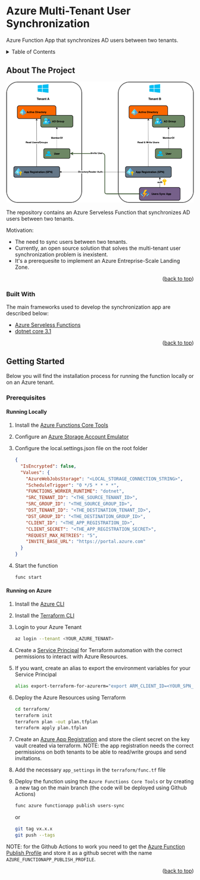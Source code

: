 <div id="top"></div>

<!-- TITLE -->
# Azure Multi-Tenant User Synchronization
Azure Function App that synchronizes AD users between two tenants.

<!-- TABLE OF CONTENTS -->
<details>
  <summary>Table of Contents</summary>
  <ol>
    <li>
      <a href="#about-the-project">About The Project</a>
      <ul>
        <li><a href="#built-with">Built With</a></li>
      </ul>
    </li>
    <li>
      <a href="#getting-started">Getting Started</a>
      <ul>
        <li><a href="#prerequisites">Prerequisites</a></li>
        <ul>
          <li><a href="#runninglocally">Running Locally</a></li>
          <li><a href="#runningonazure">Running on Azure</a></li>
        </ul>
      </ul>
    </li>
    <li><a href="#contributing">Contributing</a></li>
    <li><a href="#license">License</a></li>
  </ol>
</details>

<!-- ABOUT THE PROJECT -->
## About The Project

![](images/userssync.drawio.png)

The repository contains an Azure Serveless Function that synchronizes AD users between two tenants.

Motivation:
* The need to sync users between two tenants.
* Currently, an open source solution that solves the multi-tenant user synchronization problem is inexistent.
* It's a prerequesite to implement an Azure Entreprise-Scale Landing Zone.

<p align="right">(<a href="#top">back to top</a>)</p>

### Built With

The main frameworks used to develop the synchronization app are described below:

* [Azure Serveless Functions](https://azure.microsoft.com/en-us/services/functions/)
* [dotnet core 3.1](https://dotnet.microsoft.com/)

<p align="right">(<a href="#top">back to top</a>)</p>

<!-- GETTING STARTED -->
## Getting Started

Below you will find the installation process for running the function locally or on an Azure tenant.

### Prerequisites

#### Running Locally

1. Install the [Azure Functions Core Tools](https://docs.microsoft.com/en-us/azure/azure-functions/functions-run-local?tabs=v3%2Clinux%2Ccsharp%2Cportal%2Cbash%2Ckeda#v2)

2. Configure an [Azure Storage Account Emulator](https://docs.microsoft.com/en-us/azure/storage/common/storage-use-azurite?tabs=visual-studio)

3. Configure the local.settings.json file on the root folder
    ```json
    {
      "IsEncrypted": false,
      "Values": {
        "AzureWebJobsStorage": "<LOCAL_STORAGE_CONNECTION_STRING>",
        "ScheduleTrigger": "0 */5 * * * *",
        "FUNCTIONS_WORKER_RUNTIME": "dotnet",
        "SRC_TENANT_ID": "<THE_SOURCE_TENANT_ID>",
        "SRC_GROUP_ID": "<THE_SOURCE_GROUP_ID>",
        "DST_TENANT_ID": "<THE_DESTINATION_TENANT_ID>",
        "DST_GROUP_ID": "<THE_DESTINATION_GROUP_ID>",
        "CLIENT_ID": "<THE_APP_REGISTRATION_ID>",
        "CLIENT_SECRET": "<THE_APP_REGISTRATION_SECRET>",
        "REQUEST_MAX_RETRIES": "5",
        "INVITE_BASE_URL": "https://portal.azure.com"
      }
    }
    ```

4. Start the function
   ```bash
   func start
   ```

#### Running on Azure

1. Install the [Azure CLI](https://docs.microsoft.com/en-us/cli/azure/install-azure-cli)

2. Install the [Terraform CLI](https://learn.hashicorp.com/tutorials/terraform/install-cli)

3. Login to your Azure Tenant
   ```bash
   az login --tenant <YOUR_AZURE_TENANT>
   ```

4. Create a [Service Principal](https://registry.terraform.io/providers/hashicorp/azurerm/latest/docs/guides/service_principal_client_secret) for Terraform automation with the correct permissions to interact with Azure Resources.

5. If you want, create an alias to export the environment variables for your Service Principal
   ```bash
   alias export-terraform-for-azurerm="export ARM_CLIENT_ID=<YOUR_SPN_ID> && export ARM_CLIENT_SECRET=<YOUR_SPN_SECRET> && export ARM_SUBSCRIPTION_ID=<YOUR_SUBSCRIPTION_ID> && export ARM_TENANT_ID=<YOUR_TENANT_ID>"
   ```

6. Deploy the Azure Resources using Terraform
   ```bash
   cd terraform/
   terraform init
   terraforn plan -out plan.tfplan
   terraform apply plan.tfplan
   ```

7. Create an [Azure App Registration](https://docs.microsoft.com/en-us/azure/active-directory/develop/howto-create-service-principal-portal) and store the client secret on the key vault created via terraform. NOTE: the app registration needs the correct permissions on both tenants to be able to read/write groups and send invitations.

8. Add the necessary ```app_settings``` in the ```terraform/func.tf``` file

9. Deploy the function using the ```Azure Functions Core Tools``` or by creating a new tag on the main branch (the code will be deployed using Github Actions)
   ```bash
   func azure functionapp publish users-sync
   ```
   or
   ```bash
   git tag vx.x.x
   git push --tags
   ```
  NOTE: for the Github Actions to work you need to get the [Azure Function Publish Profile](https://docs.microsoft.com/en-us/azure/azure-functions/functions-how-to-github-actions?tabs=dotnet) and store it as a github secret with the name ```AZURE_FUNCTIONAPP_PUBLISH_PROFILE```.

<p align="right">(<a href="#top">back to top</a>)</p>